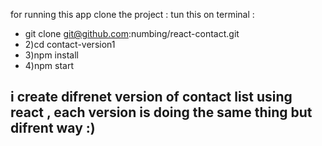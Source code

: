 for running this app clone the project :
tun this on terminal :

- git clone git@github.com:numbing/react-contact.git
- 2)cd contact-version1
- 3)npm install
- 4)npm start

## i create difrenet version of contact list using react , each version is doing the same thing but difrent way :)
